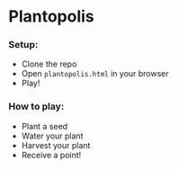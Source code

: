 # Plantopolis

### Setup:

- Clone the repo
- Open `plantopolis.html` in your browser
- Play!

### How to play:

- Plant a seed
- Water your plant
- Harvest your plant
- Receive a point!
